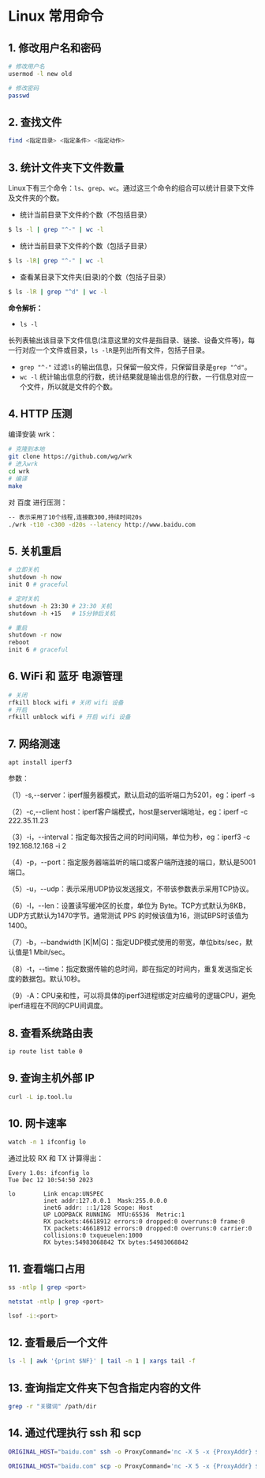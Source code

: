 # Linux 常用命令

## 1. 修改用户名和密码

```bash
# 修改用户名
usermod -l new old

# 修改密码
passwd 
```

## 2. 查找文件

```bash
find <指定目录> <指定条件> <指定动作>
```

## 3. 统计文件夹下文件数量

Linux下有三个命令：`ls`、`grep`、`wc`。通过这三个命令的组合可以统计目录下文件及文件夹的个数。

- 统计当前目录下文件的个数（不包括目录）

```bash
$ ls -l | grep "^-" | wc -l
```

- 统计当前目录下文件的个数（包括子目录）

```bash
$ ls -lR| grep "^-" | wc -l
```

- 查看某目录下文件夹(目录)的个数（包括子目录）

```bash
$ ls -lR | grep "^d" | wc -l
```

**命令解析：**

- `ls -l`

长列表输出该目录下文件信息(注意这里的文件是指目录、链接、设备文件等)，每一行对应一个文件或目录，`ls -lR`是列出所有文件，包括子目录。

- `grep "^-"`
  过滤`ls`的输出信息，只保留一般文件，只保留目录是`grep "^d"`。
- `wc -l`
  统计输出信息的行数，统计结果就是输出信息的行数，一行信息对应一个文件，所以就是文件的个数。

## 4. HTTP 压测

编译安装 wrk：

```bash
# 克隆到本地
git clone https://github.com/wg/wrk
# 进入wrk
cd wrk
# 编译
make
```

对 百度 进行压测：

```bash
-- 表示采用了10个线程,连接数300,持续时间20s
./wrk -t10 -c300 -d20s --latency http://www.baidu.com
```

## 5. 关机重启

```bash
# 立即关机
shutdown -h now
init 0 # graceful

# 定时关机
shutdown -h 23:30 # 23:30 关机
shutdown -h +15   # 15分钟后关机

# 重启
shutdown -r now
reboot
init 6 # graceful
```

## 6. WiFi 和 蓝牙 电源管理

```bash
# 关闭
rfkill block wifi # 关闭 wifi 设备
# 开启
rfkill unblock wifi # 开启 wifi 设备
```

## 7. 网络测速

```
apt install iperf3
```

参数：

（1）-s,--server：iperf服务器模式，默认启动的监听端口为5201，eg：iperf -s

（2）-c,--client host：iperf客户端模式，host是server端地址，eg：iperf -c 222.35.11.23

（3）-i，--interval：指定每次报告之间的时间间隔，单位为秒，eg：iperf3 -c 192.168.12.168 -i 2

（4）-p，--port：指定服务器端监听的端口或客户端所连接的端口，默认是5001端口。

（5）-u，--udp：表示采用UDP协议发送报文，不带该参数表示采用TCP协议。

（6）-l，--len：设置读写缓冲区的长度，单位为 Byte。TCP方式默认为8KB，UDP方式默认为1470字节。通常测试 PPS 的时候该值为16，测试BPS时该值为1400。

（7）-b，--bandwidth [K|M|G]：指定UDP模式使用的带宽，单位bits/sec，默认值是1 Mbit/sec。

（8）-t，--time：指定数据传输的总时间，即在指定的时间内，重复发送指定长度的数据包。默认10秒。

（9）-A：CPU亲和性，可以将具体的iperf3进程绑定对应编号的逻辑CPU，避免iperf进程在不同的CPU间调度。

## 8. 查看系统路由表

```bash
ip route list table 0
```

## 9. 查询主机外部 IP

```bash
curl -L ip.tool.lu
```

## 10. 网卡速率

```bash
watch -n 1 ifconfig lo
```

通过比较 RX 和 TX 计算得出：

```
Every 1.0s: ifconfig lo                                                                         Tue Dec 12 10:54:50 2023

lo        Link encap:UNSPEC
          inet addr:127.0.0.1  Mask:255.0.0.0
          inet6 addr: ::1/128 Scope: Host
          UP LOOPBACK RUNNING  MTU:65536  Metric:1
          RX packets:46618912 errors:0 dropped:0 overruns:0 frame:0
          TX packets:46618912 errors:0 dropped:0 overruns:0 carrier:0
          collisions:0 txqueuelen:1000
          RX bytes:54983068842 TX bytes:54983068842
```

## 11. 查看端口占用

```bash
ss -ntlp | grep <port>

netstat -ntlp | grep <port>

lsof -i:<port>
```

## 12. 查看最后一个文件

```bash
ls -l | awk '{print $NF}' | tail -n 1 | xargs tail -f
```

## 13. 查询指定文件夹下包含指定内容的文件

```bash
grep -r "关键词" /path/dir
```

## 14. 通过代理执行 ssh 和 scp

```bash
ORIGINAL_HOST="baidu.com" ssh -o ProxyCommand='nc -X 5 -x {ProxyAddr} $ORIGINAL_HOST %p' "root@$ORIGINAL_HOST"

ORIGINAL_HOST="baidu.com" scp -o ProxyCommand='nc -X 5 -x {ProxyAddr} $ORIGINAL_HOST %p' "root@$ORIGINAL_HOST:/path/to/remote/file" /path/to/local/destination
```

